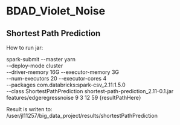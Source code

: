# BDAD_Violet_Noise
## Shortest Path Prediction

How to run jar:

spark-submit --master yarn \
--deploy-mode cluster \
--driver-memory 16G --executor-memory 3G \
--num-executors 20 --executor-cores 4 \
--packages com.databricks:spark-csv_2.11:1.5.0 \
--class ShortestPathPrediction shortest-path-prediction_2.11-0.1.jar \
features/edgeregressnoise 9 3 12 59 {resultPathHere}
 
 
Result is writen to: /user/jl11257/big_data_project/results/shortestPathPrediction